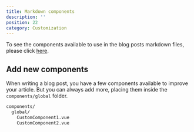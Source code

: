 ```yaml
---
title: Markdown components
description: ''
position: 22
category: Customization
---
```


To see the components available to use in the blog posts markdown files, please click [here](/getting-started/writing#components).

## Add new components

When writing a blog post, you have a few components available to improve your article. But you can always add more, placing them inside the `components/global` folder.

```bash
components/
  global/
    CustomComponent1.vue
    CustomComponent2.vue
```
